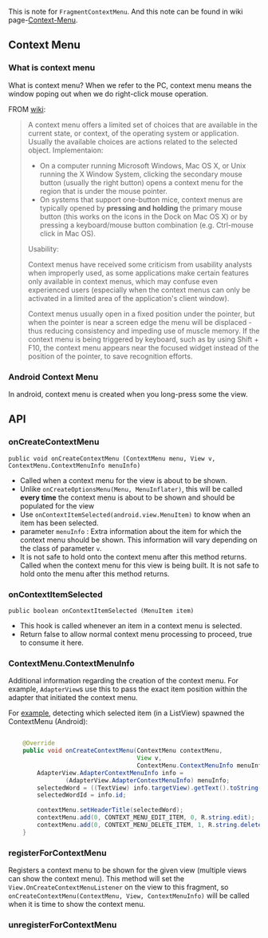 This is note for `FragmentContextMenu`. And this note can be found in wiki page-[Context-Menu][Mwiki/cm].

## Context Menu

### What is context menu
What is context menu? When we refer to the PC, context menu means the window poping out when we do right-click mouse operation.

FROM [wiki][wiki/cm]:
> 
> A context menu offers a limited set of choices that are available in the current state, or context, of the operating system or application. Usually the available choices are actions related to the selected object.
> Implementaion:
> 
> - On a computer running Microsoft Windows, Mac OS X, or Unix running the X Window System, clicking the secondary mouse button (usually the right button) opens a context menu for the region that is under the mouse pointer.
> - On systems that support one-button mice, context menus are typically opened by **pressing and holding** the primary mouse button (this works on the icons in the Dock on Mac OS X) or by pressing a keyboard/mouse button combination (e.g. Ctrl-mouse click in Mac OS). 
> 
> Usability:
> 
> Context menus have received some criticism from usability analysts when improperly used, as some applications make certain features only available in context menus, which may confuse even experienced users (especially when the context menus can only be activated in a limited area of the application's client window).
> 
> Context menus usually open in a fixed position under the pointer, but when the pointer is near a screen edge the menu will be displaced - thus reducing consistency and impeding use of muscle memory. If the context menu is being triggered by keyboard, such as by using Shift + F10, the context menu appears near the focused widget instead of the position of the pointer, to save recognition efforts.

### Android Context Menu

In android, context menu is created when you long-press some the view.

## API
###  onCreateContextMenu 

`public void onCreateContextMenu (ContextMenu menu, View v, ContextMenu.ContextMenuInfo menuInfo)`

- Called when a context menu for the view is about to be shown. 
- Unlike `onCreateOptionsMenu(Menu, MenuInflater)`, this will be called **every time** the context menu is about to be shown and should be populated for the view
- Use `onContextItemSelected(android.view.MenuItem)` to know when an item has been selected.
- parameter `menuInfo` : Extra information about the item for which the context menu should be shown. This information will vary depending on the class of parameter `v`. 
- It is not safe to hold onto the context menu after this method returns. Called when the context menu for this view is being built. It is not safe to hold onto the menu after this method returns.

### onContextItemSelected

`public boolean onContextItemSelected (MenuItem item)`

- This hook is called whenever an item in a context menu is selected. 
- Return false to allow normal context menu processing to proceed, true to consume it here. 

### ContextMenu.ContextMenuInfo

Additional information regarding the creation of the context menu. For example, `AdapterView`s use this to pass the exact item position within the adapter that initiated the context menu. 

For [example][ex1], detecting which selected item (in a ListView) spawned the ContextMenu (Android):

```java

	@Override
	public void onCreateContextMenu(ContextMenu contextMenu,
	                                View v,
	                                ContextMenu.ContextMenuInfo menuInfo) {
	    AdapterView.AdapterContextMenuInfo info =
	            (AdapterView.AdapterContextMenuInfo) menuInfo;
	    selectedWord = ((TextView) info.targetView).getText().toString();
	    selectedWordId = info.id;
	
	    contextMenu.setHeaderTitle(selectedWord);
	    contextMenu.add(0, CONTEXT_MENU_EDIT_ITEM, 0, R.string.edit);
	    contextMenu.add(0, CONTEXT_MENU_DELETE_ITEM, 1, R.string.delete);
	}
```

### registerForContextMenu

Registers a context menu to be shown for the given view (multiple views can show the context menu). This method will set the `View.OnCreateContextMenuListener` on the view to this fragment, so `onCreateContextMenu(ContextMenu, View, ContextMenuInfo)` will be called when it is time to show the context menu.

### unregisterForContextMenu

[wiki/cm]:http://en.wikipedia.org/wiki/Context_menu
[ex1]:http://stackoverflow.com/questions/2321332/detecting-which-selected-item-in-a-listview-spawned-the-contextmenu-android
[Mwiki/cm]:https://github.com/timmy00274672/AndroidPractice/wiki/Context-Menu